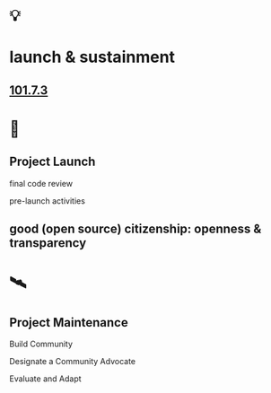 # 💡
# launch & sustainment

[101.7.3](https://digital-sustainability.github.io/module-eoss-ospo101/module7/#section-successful-project-launch-and-sustainment)
--
# 🚀

## Project Launch

final code review

pre-launch activities

good (open source) citizenship: openness & transparency
--
# 🛰

## Project Maintenance

Build Community

Designate a Community Advocate

Evaluate and Adapt